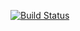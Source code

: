 [![Build Status](https://travis-ci.org/LuyoloLuja/greetings-webapp.svg?branch=master)](https://travis-ci.org/LuyoloLuja/greetings-webapp)
